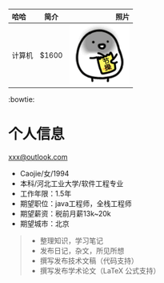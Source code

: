 
| 哈哈        | 简介   |  照片  |
| :----------------------   | :-------------------:  | ------------------:  |
| 计算机     | \$1600 |   ![image](https://github.com/caoyuanbao/me/blob/master/ilike.gif?raw=true)     |
:bowtie:
# 个人信息
<xxx@outlook.com>
 - Caojie/女/1994 
 - 本科/河北工业大学/软件工程专业
 - 工作年限：1.5年
 - 期望职位：java工程师，全栈工程师
 - 期望薪资：税前月薪13k~20k
 - 期望城市：北京


> * 整理知识，学习笔记
> * 发布日记，杂文，所见所想
> * 撰写发布技术文稿（代码支持）
> * 撰写发布学术论文（LaTeX 公式支持）